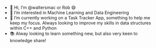 - 👋 Hi, I’m @waltersmac or Rob :smile:
- 👀 I’m interested in Machine Learning and Data Engineering
- 🌱 I’m currently working on a Task Tracker App, something to help me keep my focus. Always looking to improve my skills in data structures within C++ and Python
- 📚 Alway looking to learn something new, but also very keen to knowledge share!

<!--
- 📫 How to reach me 
-->

<!---
waltersmac/waltersmac is a ✨ special ✨ repository because its `README.md` (this file) appears on your GitHub profile.
You can click the Preview link to take a look at your changes.
--->
